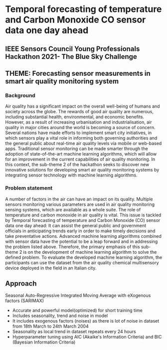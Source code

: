 # Temporal forecasting of temperature and Carbon Monoxide CO sensor data one day ahead
## IEEE Sensors Council Young Professionals Hackathon 2021- The Blue Sky Challenge
## THEME: Forecasting sensor measurements in smart air quality monitoring system

### Background
Air quality has a significant impact on the overall well-being of humans and society across the globe. The rewards of good air quality are numerous, including substantial health, environmental, and economic benefits.  However, as a result of increasing urbanisation and industrialisation, air quality in major cities around the world is becoming a source of concern. Several nations have made efforts to implement smart city initiatives, in which sensors play a vital role in informing both governing authorities and the general public about real-time air quality levels via mobile or web-based apps.  Traditional sensor monitoring can be made smarter through the adoption of state-of-the-art machine learning algorithms, which will allow for an improvement in the current capabilities of air quality monitoring. In this context, the sub-theme 2 of the hackathon seeks to discover new innovative solutions for developing smart air quality monitoring systems by integrating sensor technology with machine learning algorithms.

### Problem statement
A number of factors in the air can have an impact on its quality. Multiple sensors monitoring various parameters are used in air quality monitoring sensing systems, which are available as a whole suite. The role of temperature  and carbon monoxide in air quality is vital. This issue is tackled by Temporal forecasting of temperature and Carbon Monoxide (CO) sensor data one day ahead: It can assist the general public and government officials in anticipating trends early in order to make timely decisions and take preventative actions.
Advanced machine learning algorithms combined with sensor data have the potential to be a leap forward and in addressing the problem listed above. Therefore, the primary emphasis of this sub-theme 2 is on the development of machine learning algorithm to solve the defined problem. To evaluate the developed machine learning algorithm, the participants can use the dataset from the air quality chemical multisensory device deployed in the field in an Italian city.

## Approach
Seasonal Auto-Regressive Integrated Moving Average with eXogenous factors (SARIMAX)
- Accurate and powerful model(optimized) for short training time
- Includes seasonality, trend and noise in model
- It includes exogenous factors (noises) as there is lot of noise in dataset from 18th March to 24th March 2004
- Seasonality as local trend in dataset repeats every 24 hours
- Hyperparameter tuning using AIC (Akaike's Information Criteria) and BIC (Bayesian Information Criteria)



